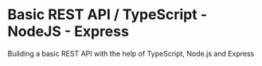 # Basic REST API / TypeScript - NodeJS - Express

Building a basic REST API with the help of TypeScript, Node.js and Express
